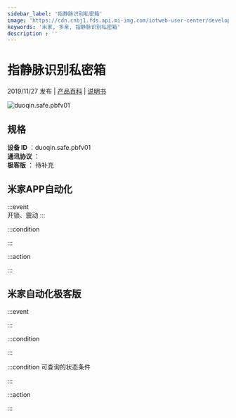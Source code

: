 ```yaml
---
sidebar_label: '指静脉识别私密箱'
image: 'https://cdn.cnbj1.fds.api.mi-img.com/iotweb-user-center/developer_1679047615237kzXeZb4f.png?GalaxyAccessKeyId=AKVGLQWBOVIRQ3XLEW&Expires=9223372036854775807&Signature=Si433R1bioAsPcwGGzqGDU9GWCs='
keywords: '米家, 多亲, 指静脉识别私密箱'
description : ''
---
```

# 指静脉识别私密箱

2019/11/27 发布 | [产品百科](https://home.mi.com/webapp/content/baike/product/index.html?model=duoqin.safe.pbfv01/) | [说明书](https://home.mi.com/views/introduction.html?model=duoqin.safe.pbfv01&region=cn)

![duoqin.safe.pbfv01](https://cdn.cnbj1.fds.api.mi-img.com/iotweb-user-center/developer_1679047615237kzXeZb4f.png?GalaxyAccessKeyId=AKVGLQWBOVIRQ3XLEW&Expires=9223372036854775807&Signature=Si433R1bioAsPcwGGzqGDU9GWCs=)

## 规格  
> 
**设备 ID** ：duoqin.safe.pbfv01  
**通讯协议** ：  
**极客版**  ： 待补充 


## 米家APP自动化  

:::event  
开锁、震动
:::

:::condition  

:::

:::action   

:::

## 米家自动化极客版  

:::event  

:::

:::condition  

:::

:::condition 可查询的状态条件  

:::

:::action  

:::

        
